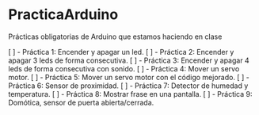 # PracticaArduino
Prácticas obligatorias de Arduino que estamos haciendo en clase

[ ] - Práctica 1: Encender y apagar un led.
[ ] - Práctica 2: Encender y apagar 3 leds de forma consecutiva.
[ ] - Práctica 3: Encender y apagar 4 leds de forma consecutiva con sonido.
[ ] - Práctica 4: Mover un servo motor.
[ ] - Práctica 5: Mover un servo motor con el código mejorado.
[ ] - Práctica 6: Sensor de proximidad.
[ ] - Práctica 7: Detector de humedad y temperatura.
[ ] - Práctica 8: Mostrar frase en una pantalla.
[ ] - Práctica 9: Domótica, sensor de puerta abierta/cerrada.
